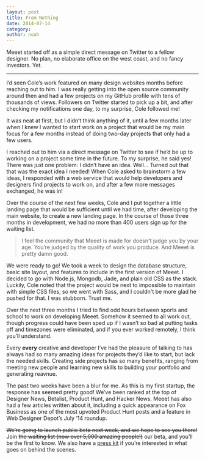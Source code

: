 ```yaml
---
layout: post
title: From Nothing
date: 2014-07-14
category: 
author: noah
---
```


Meeet started off as a simple direct message on Twitter to a fellow designer. No plan, no elaborate office on the west coast, and no fancy investors. Yet.

<hr>

I’d seen Cole’s work featured on many design websites months before reaching out to him. I was really getting into the open source community around then and had a few projects on my GitHub profile with tens of thousands of views. Followers on Twitter started to pick up a bit, and after checking my notifications one day, to my surprise, Cole followed me!

It was neat at first, but I didn’t think anything of it, until a few months later when I knew I wanted to start work on a project that would be my main focus for a few months instead of doing two-day projects that only had a few users.

I reached out to him via a direct message on Twitter to see if he’d be up to working on a project some time in the future. To my surprise, he said yes! There was just one problem: I didn’t have an idea. Well… Turned out that that was the exact idea I needed! When Cole asked to brainstorm a few ideas, I responded with a web service that would help developers and designers find projects to work on, and after a few more messages exchanged, he was in!

Over the course of the next few weeks, Cole and I put together a little landing page that would be sufficient until we had time, after developing the main website, to create a new landing page. In the course of those three months in development, we had no more than 400 users sign up for the waiting list.

> I feel the community that Meeet is made for doesn't judge you by your age. You’re judged by the quality of work you produce. And Meeet is pretty damn good.

We were ready to go! We took a week to design the database structure, basic site layout, and features to include in the first version of Meeet. I decided to go with Node.js, Mongodb, Jade, and plain old CSS as the stack. Luckily, Cole noted that the project would be next to impossible to maintain with simple CSS files, so we went with Sass, and I couldn't be more glad he pushed for that. I was stubborn. Trust me.

Over the next three months I tried to find odd hours between sports and school to work on developing Meeet. Somehow it seemed to all work out, though progress could have been sped up if I wasn’t so bad at putting tasks off and timezones were eliminated, and if you ever worked remotely, I think you’ll understand.

Every **every** creative and developer I’ve had the pleasure of talking to has always had so many amazing ideas for projects they’d like to start, but lack the needed skills. Creating side projects has so many benefits, ranging from meeting new people and learning new skills to building your portfolio and generating reavnue.

The past two weeks have been a blur for me. As this is my first startup, the response has seemed pretty good! We’ve been ranked at the top of Designer News, Betalist, Product Hunt, and Hacker News. Meeet has also had a few articles written about it, including a quick appearance on Fox Business as one of the most upvoted Product Hunt posts and a feature in Web Designer Depot’s July ‘14 roundup.

<del>We’re going to launch public beta next week, and we hope to see you there!</del> Join <del>the waiting list (now over 5,000 amazing people!)</del> our beta, and you’ll be the first to know. We also have a [press kit](https://github.com/NoahBuscher/Meeet-Press-Kit) if you’re interested in what goes on behind the scenes.